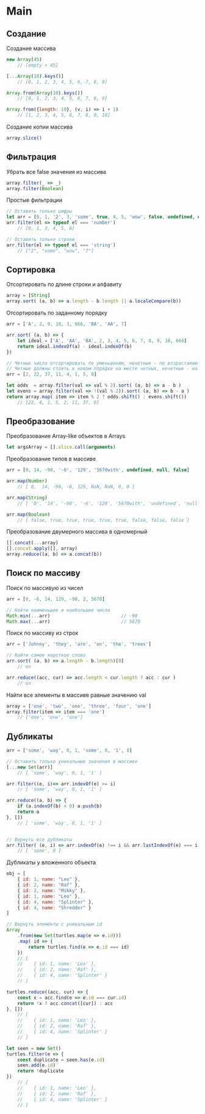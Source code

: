 # Main



## Создание
Создание массива
``` javascript
new Array(45)
    // [empty × 45]

[...Array(10).keys()]
    // [0, 1, 2, 3, 4, 5, 6, 7, 8, 9]

Array.from(Array(10).keys())
    // [0, 1, 2, 3, 4, 5, 6, 7, 8, 9]

Array.from({length: 10}, (v, i) => i + 1)
    // [1, 2, 3, 4, 5, 6, 7, 8, 9, 10]
```

Создание копии массива
``` javascript
array.slice()
```






## Фильтрация
Убрать все false значения из массива
``` javascript
array.filter(_ => _)
array.filter(Boolean)
```

Простые фильтрации
``` javascript
// Оставить только цифры
let arr = [0, 1, '2', 3, 'some', true, 4, 5, 'wow', false, undefined, null, 6, '7'];
arr.filter(el => typeof el === 'number')
    // [0, 1, 3, 4, 5, 6]

// Оставить только строки
arr.filter(el => typeof el === 'string')
    // ["2", "some", "wow", "7"]
```





## Сортировка
Отсортировать по длине строки и алфавиту
``` javascript
array = [String]
array.sort( (a, b) => a.length - b.length || a.localeCompare(b))
```


Отсортировать по заданному порядку
``` javascript
arr = ['A', 2, 9, 18, 3, 666, 'BA', 'AA', 7]

arr.sort( (a, b) => {
    let ideal = ['A', 'AA', 'BA', 2, 3, 4, 5, 6, 7, 8, 9, 18, 666]
    return ideal.indexOf(a) - ideal.indexOf(b)
})

// Четные числа отсортировать по уменьшению, нечетные - по возрастанию
// Четные должны стоять в новом порядке на месте четных, нечетные - на месте нечетных
arr = [2, 22, 37, 11, 4, 1, 5, 0]

let odds  = array.filter(val => val % 2).sort( (a, b) => a - b )
let evens = array.filter(val => !(val % 2)).sort( (a, b) => b - a )
return array.map( item => item % 2 ? odds.shift() : evens.shift())
    // [22, 4, 1, 5, 2, 11, 37, 0]
```



## Преобразование
Преобразование Array-like объектов в Arrays
``` javascript
let argsArray = [].slice.call(arguments)
```



Преобразование типов в массиве
``` javascript
arr = [0, 14, -98, '-6', '129', '5670with', undefined, null, false]

arr.map(Number)
    // [ 0,  14, -98, -6, 129, NaN, NaN, 0, 0 ]

arr.map(String)
    // [ '0', '14', '-98', '-6', '129', '5670with', 'undefined', 'null', 'false' ]

arr.map(Boolean)
    // [ false, true, true, true, true, true, false, false, false ]
```



Преобразование двумерного массива в одномерный
``` javascript
[].concat(...array)
[].concat.apply([], array)
array.reduce((a, b) => a.concat(b))
```





## Поиск по массиву
Поиск по массивую из чисел
``` javascript
arr = [0, -6, 14, 129, -98, 2, 5670]

// Найти наименьшее и наибольшее числа
Math.min(...arr)                          // -98
Math.max(...arr)                          // 5670
```



Поиск по массиву из строк
``` javascript
arr = ['Johnny', 'they', 'are', 'on', 'the', 'trees']

// Найти самое короткое слово
arr.sort( (a, b) => a.length - b.length)[0]
    // on

arr.reduce((acc, cur) => acc.length < cur.length ? acc : cur )
    // on
```



Найти все элементы в массиве равные значению val
``` javascript
array = ['one', 'two', 'one', 'three', 'four', 'one']
array.filter(item => item === 'one')
    // ['one', 'one', 'one']
```



## Дубликаты
``` javascript
arr = ['some', 'way', 0, 1, 'some', 0, '1', 0]

// Оставить только уникальные значения в массиве
[...new Set(arr)]
    // [ 'some', 'way', 0, 1, '1' ]

arr.filter((e, i)=> arr.indexOf(e) >= i)
    // [ 'some', 'way', 0, 1, '1' ]

arr.reduce((a, b) => {
    if (a.indexOf(b) < 0) a.push(b)
    return a
}, [])
    // [ 'some', 'way', 0, 1, '1' ]


// Вернуть все дубликаты
arr.filter( (e, i) => arr.indexOf(e) !== i && arr.lastIndexOf(e) === i )
    // [ 'some', 0 ]
```



Дубликаты у вложенного объекта
``` javascript
obj = [
    { id: 1, name: "Leo" },
    { id: 2, name: "Raf" },
    { id: 2, name: "Mikky" },
    { id: 1, name: "Leo" },
    { id: 4, name: "Splinter" },
    { id: 4, name: "Shredder" }
]

// Вернуть элементы с уникальным id
Array
    .from(new Set(turtles.map(e => e.id)))
    .map( id => {
        return turtles.find(e => e.id === id)
    })
    // [
    //    { id: 1, name: 'Leo' },
    //    { id: 2, name: 'Raf' },
    //    { id: 4, name: 'Splinter' }
    // ]

turtles.reduce((acc, cur) => {
    const x = acc.find(e => e.id === cur.id)
    return !x ? acc.concat([cur]) : acc
}, [])
    // [
    //    { id: 1, name: 'Leo' },
    //    { id: 2, name: 'Raf' },
    //    { id: 4, name: 'Splinter' }
    // ]

let seen = new Set()
turtles.filter(e => {
    const duplicate = seen.has(e.id)
    seen.add(e.id)
    return !duplicate
})
    // [
    //    { id: 1, name: 'Leo' },
    //    { id: 2, name: 'Raf' },
    //    { id: 4, name: 'Splinter' }
    // ]
```
